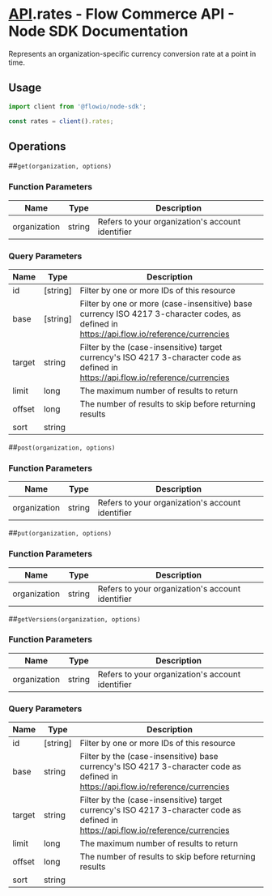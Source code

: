 # [API](README.md).rates - Flow Commerce API - Node SDK Documentation

Represents an organization-specific currency conversion rate at a point in time.

## Usage

```JavaScript
import client from '@flowio/node-sdk';

const rates = client().rates;
```

## Operations

##`get(organization, options)`

### Function Parameters

| Name  | Type | Description |
| ---- | ---- | ---- |
| organization | string | Refers to your organization&#x27;s account identifier |

### Query Parameters

| Name  | Type | Description |
| ---- | ---- | ---- |
| id | [string] | Filter by one or more IDs of this resource |
| base | [string] | Filter by one or more (case-insensitive) base currency ISO 4217 3-character codes, as defined in https://api.flow.io/reference/currencies |
| target | string | Filter by the (case-insensitive) target currency&#x27;s ISO 4217 3-character code as defined in https://api.flow.io/reference/currencies |
| limit | long | The maximum number of results to return |
| offset | long | The number of results to skip before returning results |
| sort | string |  |

##`post(organization, options)`

### Function Parameters

| Name  | Type | Description |
| ---- | ---- | ---- |
| organization | string | Refers to your organization&#x27;s account identifier |


##`put(organization, options)`

### Function Parameters

| Name  | Type | Description |
| ---- | ---- | ---- |
| organization | string | Refers to your organization&#x27;s account identifier |


##`getVersions(organization, options)`

### Function Parameters

| Name  | Type | Description |
| ---- | ---- | ---- |
| organization | string | Refers to your organization&#x27;s account identifier |

### Query Parameters

| Name  | Type | Description |
| ---- | ---- | ---- |
| id | [string] | Filter by one or more IDs of this resource |
| base | string | Filter by the (case-insensitive) base currency&#x27;s ISO 4217 3-character code as defined in https://api.flow.io/reference/currencies |
| target | string | Filter by the (case-insensitive) target currency&#x27;s ISO 4217 3-character code as defined in https://api.flow.io/reference/currencies |
| limit | long | The maximum number of results to return |
| offset | long | The number of results to skip before returning results |
| sort | string |  |

